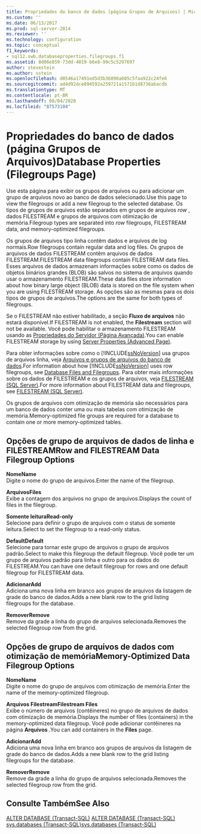 ```yaml
---
title: Propriedades do banco de dados (página Grupos de Arquivos) | Microsoft Docs
ms.custom: ''
ms.date: 06/13/2017
ms.prod: sql-server-2014
ms.reviewer: ''
ms.technology: configuration
ms.topic: conceptual
f1_keywords:
- sql12.swb.databaseproperties.filegroups.f1
ms.assetid: 8d06e859-73dd-4019-b6e8-99c5c5297697
author: stevestein
ms.author: sstein
ms.openlocfilehash: d0546a17491ed5d3b36890a605c5faa922c24fe6
ms.sourcegitcommit: ad4d92dce894592a259721a1571b1d8736abacdb
ms.translationtype: MT
ms.contentlocale: pt-BR
ms.lasthandoff: 08/04/2020
ms.locfileid: "87573104"
---
```

# <a name="database-properties-filegroups-page"></a><span data-ttu-id="c3e74-102">Propriedades do banco de dados (página Grupos de Arquivos)</span><span class="sxs-lookup"><span data-stu-id="c3e74-102">Database Properties (Filegroups Page)</span></span>
  <span data-ttu-id="c3e74-103">Use esta página para exibir os grupos de arquivos ou para adicionar um grupo de arquivos novo ao banco de dados selecionado.</span><span class="sxs-lookup"><span data-stu-id="c3e74-103">Use this page to view the filegroups or add a new filegroup to the selected database.</span></span> <span data-ttu-id="c3e74-104">Os tipos de grupos de arquivos estão separados em grupos de arquivos *row* , dados FILESTREAM e grupos de arquivos com otimização de memória.</span><span class="sxs-lookup"><span data-stu-id="c3e74-104">Filegroup types are separated into *row* filegroups, FILESTREAM data, and memory-optimized filegroups.</span></span>  
  
 <span data-ttu-id="c3e74-105">Os grupos de arquivos tipo linha contêm dados e arquivos de log normais.</span><span class="sxs-lookup"><span data-stu-id="c3e74-105">Row filegroups contain regular data and log files.</span></span> <span data-ttu-id="c3e74-106">Os grupos de arquivos de dados FILESTREAM contêm arquivos de dados FILESTREAM.</span><span class="sxs-lookup"><span data-stu-id="c3e74-106">FILESTREAM data filegroups contain FILESTREAM data files.</span></span> <span data-ttu-id="c3e74-107">Esses arquivos de dados armazenam informações sobre como os dados de objetos binários grandes (BLOB) são salvos no sistema de arquivos quando usar o armazenamento FILESTREAM.</span><span class="sxs-lookup"><span data-stu-id="c3e74-107">These data files store information about how binary large object (BLOB) data is stored on the file system when you are using FILESTREAM storage.</span></span> <span data-ttu-id="c3e74-108">As opções são as mesmas para os dois tipos de grupos de arquivos.</span><span class="sxs-lookup"><span data-stu-id="c3e74-108">The options are the same for both types of filegroups.</span></span>  
  
 <span data-ttu-id="c3e74-109">Se o FILESTREAM não estiver habilitado, a seção **Fluxo de arquivos** não estará disponível.</span><span class="sxs-lookup"><span data-stu-id="c3e74-109">If FILESTREAM is not enabled, the **Filestream** section will not be available.</span></span> <span data-ttu-id="c3e74-110">Você pode habilitar o armazenamento FILESTREAM usando as [Propriedades do Servidor (Página Avançada)](../../database-engine/configure-windows/server-properties-advanced-page.md).</span><span class="sxs-lookup"><span data-stu-id="c3e74-110">You can enable FILESTREAM storage by using [Server Properties (Advanced Page)](../../database-engine/configure-windows/server-properties-advanced-page.md).</span></span>  
  
 <span data-ttu-id="c3e74-111">Para obter informações sobre como o [!INCLUDE[ssNoVersion](../../includes/ssnoversion-md.md)] usa grupos de arquivos linha, veja [Arquivos e grupos de arquivos do banco de dados](database-files-and-filegroups.md).</span><span class="sxs-lookup"><span data-stu-id="c3e74-111">For information about how [!INCLUDE[ssNoVersion](../../includes/ssnoversion-md.md)] uses row filegroups, see [Database Files and Filegroups](database-files-and-filegroups.md).</span></span> <span data-ttu-id="c3e74-112">Para obter mais informações sobre os dados de FILESTREAM e os grupos de arquivos, veja [FILESTREAM &#40;SQL Server&#41;](../blob/filestream-sql-server.md).</span><span class="sxs-lookup"><span data-stu-id="c3e74-112">For more information about FILESTREAM data and filegroups, see [FILESTREAM &#40;SQL Server&#41;](../blob/filestream-sql-server.md).</span></span>  
  
 <span data-ttu-id="c3e74-113">Os grupos de arquivos com otimização de memória são necessários para um banco de dados conter uma ou mais tabelas com otimização de memória.</span><span class="sxs-lookup"><span data-stu-id="c3e74-113">Memory-optimized file groups are required for a database to contain one or more memory-optimized tables.</span></span>  
  
## <a name="row-and-filestream-data-filegroup-options"></a><span data-ttu-id="c3e74-114">Opções de grupo de arquivos de dados de linha e FILESTREAM</span><span class="sxs-lookup"><span data-stu-id="c3e74-114">Row and FILESTREAM Data Filegroup Options</span></span>  
 <span data-ttu-id="c3e74-115">**Nome**</span><span class="sxs-lookup"><span data-stu-id="c3e74-115">**Name**</span></span>  
 <span data-ttu-id="c3e74-116">Digite o nome do grupo de arquivos.</span><span class="sxs-lookup"><span data-stu-id="c3e74-116">Enter the name of the filegroup.</span></span>  
  
 <span data-ttu-id="c3e74-117">**Arquivos**</span><span class="sxs-lookup"><span data-stu-id="c3e74-117">**Files**</span></span>  
 <span data-ttu-id="c3e74-118">Exibe a contagem dos arquivos no grupo de arquivos.</span><span class="sxs-lookup"><span data-stu-id="c3e74-118">Displays the count of files in the filegroup.</span></span>  
  
 <span data-ttu-id="c3e74-119">**Somente leitura**</span><span class="sxs-lookup"><span data-stu-id="c3e74-119">**Read-only**</span></span>  
 <span data-ttu-id="c3e74-120">Selecione para definir o grupo de arquivos com o status de somente leitura.</span><span class="sxs-lookup"><span data-stu-id="c3e74-120">Select to set the filegroup to a read-only status.</span></span>  
  
 <span data-ttu-id="c3e74-121">**Default**</span><span class="sxs-lookup"><span data-stu-id="c3e74-121">**Default**</span></span>  
 <span data-ttu-id="c3e74-122">Selecione para tornar este grupo de arquivos o grupo de arquivos padrão.</span><span class="sxs-lookup"><span data-stu-id="c3e74-122">Select to make this filegroup the default filegroup.</span></span> <span data-ttu-id="c3e74-123">Você pode ter um grupo de arquivos padrão para linha e outro para os dados do FILESTREAM.</span><span class="sxs-lookup"><span data-stu-id="c3e74-123">You can have one default filegroup for rows and one default filegroup for FILESTREAM data.</span></span>  
  
 <span data-ttu-id="c3e74-124">**Adicionar**</span><span class="sxs-lookup"><span data-stu-id="c3e74-124">**Add**</span></span>  
 <span data-ttu-id="c3e74-125">Adiciona uma nova linha em branco aos grupos de arquivos da listagem de grade do banco de dados.</span><span class="sxs-lookup"><span data-stu-id="c3e74-125">Adds a new blank row to the grid listing filegroups for the database.</span></span>  
  
 <span data-ttu-id="c3e74-126">**Remover**</span><span class="sxs-lookup"><span data-stu-id="c3e74-126">**Remove**</span></span>  
 <span data-ttu-id="c3e74-127">Remove da grade a linha do grupo de arquivos selecionada.</span><span class="sxs-lookup"><span data-stu-id="c3e74-127">Removes the selected filegroup row from the grid.</span></span>  
  
## <a name="memory-optimized-data-filegroup-options"></a><span data-ttu-id="c3e74-128">Opções de grupo de arquivos de dados com otimização de memória</span><span class="sxs-lookup"><span data-stu-id="c3e74-128">Memory-Optimized Data Filegroup Options</span></span>  
 <span data-ttu-id="c3e74-129">**Nome**</span><span class="sxs-lookup"><span data-stu-id="c3e74-129">**Name**</span></span>  
 <span data-ttu-id="c3e74-130">Digite o nome do grupo de arquivos com otimização de memória.</span><span class="sxs-lookup"><span data-stu-id="c3e74-130">Enter the name of the memory-optimized filegroup.</span></span>  
  
 <span data-ttu-id="c3e74-131">**Arquivos Filestream**</span><span class="sxs-lookup"><span data-stu-id="c3e74-131">**Filestream Files**</span></span>  
 <span data-ttu-id="c3e74-132">Exibe o número de arquivos (contêineres) no grupo de arquivos de dados com otimização de memória.</span><span class="sxs-lookup"><span data-stu-id="c3e74-132">Displays the number of files (containers) in the memory-optimized data filegroup.</span></span> <span data-ttu-id="c3e74-133">Você pode adicionar contêineres na página **Arquivos** .</span><span class="sxs-lookup"><span data-stu-id="c3e74-133">You can add containers in the **Files** page.</span></span>  
  
 <span data-ttu-id="c3e74-134">**Adicionar**</span><span class="sxs-lookup"><span data-stu-id="c3e74-134">**Add**</span></span>  
 <span data-ttu-id="c3e74-135">Adiciona uma nova linha em branco aos grupos de arquivos da listagem de grade do banco de dados.</span><span class="sxs-lookup"><span data-stu-id="c3e74-135">Adds a new blank row to the grid listing filegroups for the database.</span></span>  
  
 <span data-ttu-id="c3e74-136">**Remover**</span><span class="sxs-lookup"><span data-stu-id="c3e74-136">**Remove**</span></span>  
 <span data-ttu-id="c3e74-137">Remove da grade a linha do grupo de arquivos selecionada.</span><span class="sxs-lookup"><span data-stu-id="c3e74-137">Removes the selected filegroup row from the grid.</span></span>  
  
## <a name="see-also"></a><span data-ttu-id="c3e74-138">Consulte Também</span><span class="sxs-lookup"><span data-stu-id="c3e74-138">See Also</span></span>  
 <span data-ttu-id="c3e74-139">[ALTER DATABASE &#40;Transact-SQL&#41;](/sql/t-sql/statements/alter-database-transact-sql) </span><span class="sxs-lookup"><span data-stu-id="c3e74-139">[ALTER DATABASE &#40;Transact-SQL&#41;](/sql/t-sql/statements/alter-database-transact-sql) </span></span>  
 [<span data-ttu-id="c3e74-140">sys.databases &#40;Transact-SQL&#41;</span><span class="sxs-lookup"><span data-stu-id="c3e74-140">sys.databases &#40;Transact-SQL&#41;</span></span>](/sql/relational-databases/system-catalog-views/sys-databases-transact-sql)  
  
  
